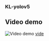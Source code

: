 ### KL-yolov5
## Video demo
![[Video demo](https://img.youtube.com/vi/IFS3w3ZVx44/0.jpg)](https://www.youtube.com/watch?v=IFS3w3ZVx44)
[vide](https://img.youtube.com/vi/IFS3w3ZVx44/0.jpg)
